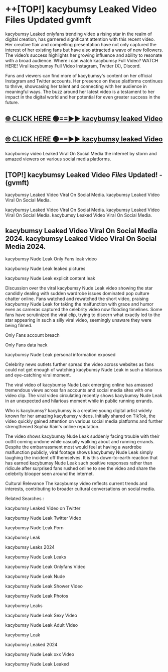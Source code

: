 # ++[TOP!] kacybumsy Leaked Video Files Updated gvmft<br>

kacybumsy Leaked onlyfans trending video a rising star in the realm of digital creation, has garnered significant attention with this recent video. Her creative flair and compelling presentation have not only captured the interest of her existing fans but have also attracted a wave of new followers. The video’s success highlights her growing influence and ability to resonate with a broad audience.
Where i can watch kacybumsy Full Video? WATCH HERE! Viral kacybumsy Full Video Instagram, Twitter (X), Discord.


Fans and viewers can find more of kacybumsy's content on her official Instagram and Twitter accounts. Her presence on these platforms continues to thrive, showcasing her talent and connecting with her audience in meaningful ways. The buzz around her latest video is a testament to her impact in the digital world and her potential for even greater success in the future.


## [🌐 CLICK HERE 🟢==►► kacybumsy leaked Video ](https://xnudes.xyz/go)

## [🌐 CLICK HERE 🟢==►► kacybumsy leaked Video ](https://xnudes.xyz/go)



kacybumsy video Leaked Viral On Social Media the internet by storm and amazed viewers on various social media platforms.


## [TOP!] kacybumsy Leaked Video *Files* Updated! - (gvmft)

kacybumsy Leaked Video Viral On Social Media. kacybumsy Leaked Video Viral On Social Media.

kacybumsy Leaked Video Viral On Social Media. kacybumsy Leaked Video Viral On Social Media. kacybumsy Leaked Video Viral On Social Media.


## kacybumsy Leaked Video Viral On Social Media 2024. kacybumsy Leaked Video Viral On Social Media 2024.
kacybumsy Nude Leak Only Fans leak video

kacybumsy Nude Leak leaked pictures

kacybumsy Nude Leak explicit content leak

Discussion over the viral kacybumsy Nude Leak video showing the star candidly dealing with sudden wardrobe issues dominated pop culture chatter online. Fans watched and rewatched the short video, praising kacybumsy Nude Leak for taking the malfunction with grace and humor even as cameras captured the celebrity video now flooding timelines. Some fans have scrutinized the viral clip, trying to discern what exactly led to the star appearing in such a silly viral video, seemingly unaware they were being filmed.


Only Fans account breach

Only Fans data hack

kacybumsy Nude Leak personal information exposed

Celebrity news outlets further spread the video across websites as fans could not get enough of watching kacybumsy Nude Leak in such a hilarious and eye-catching viral moment.


The viral video of kacybumsy Nude Leak emerging online has amassed tremendous views across fan accounts and social media sites with one video clip. The viral video circulating recently shows kacybumsy Nude Leak in an unexpected and hilarious moment while in public running errands.


Who is kacybumsy? kacybumsy is a creative young digital artist widely known for her amazing kacybumsy videos. Initially shared on TikTok, the video quickly gained attention on various social media platforms and further strengthened Sophia Rain's online reputation.

The video shows kacybumsy Nude Leak suddenly facing trouble with their outfit coming undone while casually walking about and running errands. Despite the embarrassment most would feel at having a wardrobe malfunction publicly, viral footage shows kacybumsy Nude Leak simply laughing the incident off themselves. It is this down-to-earth reaction that has earned kacybumsy Nude Leak such positive responses rather than ridicule after surprised fans rushed online to see the video and share the celebrity blooper seen around the internet.

Cultural Relevance The kacybumsy video reflects current trends and interests, contributing to broader cultural conversations on social media.

Related Searches :

kacybumsy Leaked Video on Twitter

kacybumsy Nude Leak Twitter Video

kacybumsy Nude Leak Porn

kacybumsy Leak 

kacybumsy Leaks 2024

kacybumsy Nude Leak Leaks

kacybumsy Nude Leak Onlyfans Video

kacybumsy Nude Leak Nude

kacybumsy Nude Leak Shower Video

kacybumsy Nude Leak Photos

kacybumsy Leaks

kacybumsy Nude Leak Sexy Video

kacybumsy Nude Leak Adult Video

kacybumsy Leak

kacybumsy Leaked 2024

kacybumsy Nude Leak xxx Video

kacybumsy Nude Leak Leaked